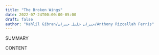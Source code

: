 ```yaml
---
title: "The Broken Wings"
date: 2022-07-24T00:00:00-05:00
draft: false
author: "Kahlil Gibran/جبران خليل جبران/Anthony Rizcallah Ferris"
---
```


SUMMARY

<!--more-->

CONTENT